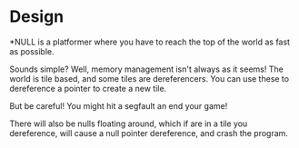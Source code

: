 # Design
*NULL is a platformer where you have to reach the top of the world as fast as possible.

Sounds simple? Well, memory management isn't always as it seems! The world is tile based, and some tiles are dereferencers. You can use these to dereference a pointer to create a new tile.

But be careful! You might hit a segfault an end your game!

There will also be nulls floating around, which if are in a tile you dereference, will cause a null pointer dereference, and crash the program.
